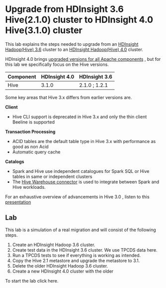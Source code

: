 #  Upgrade from HDInsight 3.6 Hive(2.1.0) cluster to HDInsight 4.0 Hive(3.1.0) cluster 

This lab explains the steps needed to upgrade from an [HDInsight Hadoop(Hive) 3.6](https://docs.microsoft.com/en-us/azure/hdinsight/hdinsight-release-notes-archive) cluster to an [HDInsight Hadoop(Hive) 4.0](https://docs.microsoft.com/en-us/azure/hdinsight/hdinsight-version-release) cluster.

HDInsight 4.0 brings [upgraded versions for all Apache components](https://docs.microsoft.com/en-us/azure/hdinsight/hdinsight-component-versioning) , but for this lab we specifically focus on the Hive versions. 

|Component| HDInsight 4.0 | HDInsight 3.6 |
|--|--|--|
|Hive| 3.1.0 |2.1.0 ; 1.2.1| 

Some key areas that Hive 3.x differs from earlier versions are.

 **Client** 

 - Hive CLI support is deprecated in Hive 3.x and only the thin client
   Beeline is supported

**Transaction Processing** 

 - ACID tables are the default table type in Hive 3.x with performance as good as non Acid
 - Automatic query cache

 **Catalogs** 

 - Spark and Hive use independent catalogues for Spark SQL or Hive tables in same or independent clusters
 - The [Hive Warehouse connector](https://docs.microsoft.com/en-us/azure/hdinsight/interactive-query/apache-hive-warehouse-connector) is used to integrate between Spark and Hive workloads. 
   

For an exhaustive overview of advancements in Hive 3.0 , listen to this [presentation](https://www.youtube.com/watch?v=exdDSckutm8) 

## Lab

This lab is a simulation of a real migration and will consist of the following steps.  

1. Create an HDInsight Hadoop 3.6 cluster.
2. Create test data in the HDInsight 3.6 cluster. We use TPCDS data here. 
3. Run a TPCDS tests to see if everything is working as intended.
4. Copy the Hive 2.1 metastore and upgrade the metastore to 3.1.
5. Delete the older HDInsight Hadoop 3.6 cluster.
6.  Create a new HDInsight 4.0 cluster with the older 


To start the lab click here. 
<!--stackedit_data:
eyJoaXN0b3J5IjpbMzE5MDkwMDUxLDk1MTA1ODExNywtMTA0Mz
cyNDExOCwtMTI1NzIxNTI5OSwxNjQ1NzU3NDYsMTAxMDU2NTA3
NCwtMTgxMjk1Nzk1NywtNzczNTQ1NTQ0LDE0MDQ3NTc3NjksLT
IwOTQ5MjE4MzAsLTc4OTM5ODU0LC0xOTkzNjEyMDE5LDkxODY3
MDExMiwtMTg2NjU1NjAyMCwtMTA4NTE4NjcxNiwtMjMzMDExOD
YsLTEzODgyODUxNDNdfQ==
-->
